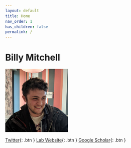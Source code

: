 ```yaml
---
layout: default
title: Home
nav_order: 1
has_children: false
permalink: /
---
```

# Billy Mitchell
<img src="/assets/images/Profile.JPG" alt="drawing" width="200"/>

[Twitter](https://twitter.com/wjmitchell_){: .btn }
[Lab Website](https://sites.temple.edu/sanlab/){: .btn }
[Google Scholar](https://scholar.google.com/citations?user=UtUW1zIAAAAJ&hl=en){: .btn }
